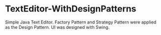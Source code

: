 # TextEditor-WithDesignPatterns
Simple Java Text Editor. Factory Pattern and Strategy Pattern were applied as the Design Pattern. UI was designed with Swing. 




